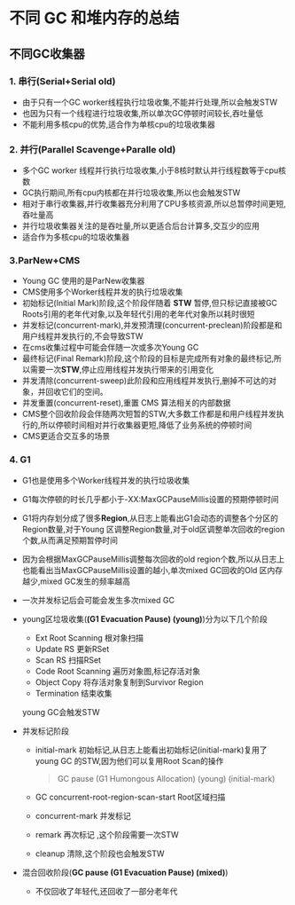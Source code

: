 # 不同 GC 和堆内存的总结



## 不同GC收集器

### 1. 串行(Serial+Serial old)

- 由于只有一个GC worker线程执行垃圾收集,不能并行处理,所以会触发STW
- 也因为只有一个线程进行垃圾收集,所以单次GC停顿时间较长,吞吐量低
- 不能利用多核cpu的优势,适合作为单核cpu的垃圾收集器

### 2. 并行(Parallel Scavenge+Paralle old)

- 多个GC worker 线程并行执行垃圾收集,小于8核时默认并行线程数等于cpu核数
- GC执行期间,所有cpu内核都在并行垃圾收集,所以也会触发STW
- 相对于串行收集器,并行收集器充分利用了CPU多核资源,所以总暂停时间更短,吞吐量高
- 并行垃圾收集器关注的是吞吐量,所以更适合后台计算多,交互少的应用
- 适合作为多核cpu的垃圾收集器

### 3.ParNew+CMS

- Young GC 使用的是ParNew收集器
- CMS使用多个Worker线程并发的执行垃圾收集
- 初始标记(Initial Mark)阶段,这个阶段伴随着 **STW** 暂停,但只标记直接被GC Roots引用的老年代对象,以及年轻代引用的老年代对象所以耗时很短
- 并发标记(concurrent-mark),并发预清理(concurrent-preclean)阶段都是和用户线程并发执行的,不会导致STW
- 在cms收集过程中可能会伴随一次或多次Young GC
- 最终标记(Final Remark)阶段,这个阶段的目标是完成所有对象的最终标记,所以需要一次**STW**,停止应用线程并发执行带来的引用变化
- 并发清除(concurrent-sweep)此阶段和应用线程并发执行,删掉不可达的对象，并回收它们的空间。
- 并发重置(concurrent-reset),重置 CMS 算法相关的内部数据
- CMS整个回收阶段会伴随两次短暂的STW,大多数工作都是和用户线程并发执行的,所以停顿时间相对并行收集器更短,降低了业务系统的停顿时间
- CMS更适合交互多的场景

### 4. G1

- G1也是使用多个Worker线程并发的执行垃圾收集

- G1每次停顿的时长几乎都小于-XX:MaxGCPauseMillis设置的预期停顿时间

- G1将内存划分成了很多**Region**,从日志上能看出G1会动态的调整各个分区的Region数量,对于Young 区调整Region数量,对于old区调整单次回收的region个数,从而满足预期暂停时间

- 因为会根据MaxGCPauseMillis调整每次回收的old region个数,所以从日志上也能看出当MaxGCPauseMillis设置的越小,单次mixed GC回收的Old 区内存越少,mixed GC发生的频率越高

- 一次并发标记后会可能会发生多次mixed GC

- young区垃圾收集(**(G1 Evacuation Pause) (young)**)分为以下几个阶段

  - Ext Root Scanning 根对象扫描
  - Update RS 更新RSet
  - Scan RS 扫描RSet
  - Code Root Scanning 遍历对象图,标记存活对象
  - Object Copy 将存活对象复制到Survivor Region
  - Termination 结束收集

  young GC会触发STW

- 并发标记阶段

  - initial-mark 初始标记,从日志上能看出初始标记(initial-mark)复用了young GC 的STW,因为他们可以复用Root Scan的操作

    >GC pause (G1 Humongous Allocation) (young) (initial-mark)

  - GC concurrent-root-region-scan-start Root区域扫描

  - concurrent-mark 并发标记

  - remark 再次标记 ,这个阶段需要一次STW

  - cleanup 清除,这个阶段也会触发STW

- 混合回收阶段(**GC pause (G1 Evacuation Pause) (mixed)**)

  - 不仅回收了年轻代,还回收了一部分老年代

